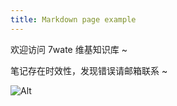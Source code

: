 ```yaml
---
title: Markdown page example
---
```


欢迎访问 7wate 维基知识库 ~

笔记存在时效性，发现错误请邮箱联系 ~

![Alt](https://repobeats.axiom.co/api/embed/b6e6a199e422ce596ea7423372746b6debadaa7d.svg "Repobeats analytics image")
